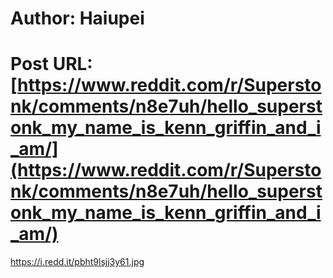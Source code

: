# Author: Haiupei
# Post URL: [https://www.reddit.com/r/Superstonk/comments/n8e7uh/hello_superstonk_my_name_is_kenn_griffin_and_i_am/](https://www.reddit.com/r/Superstonk/comments/n8e7uh/hello_superstonk_my_name_is_kenn_griffin_and_i_am/)


https://i.redd.it/pbht9lsjj3y61.jpg